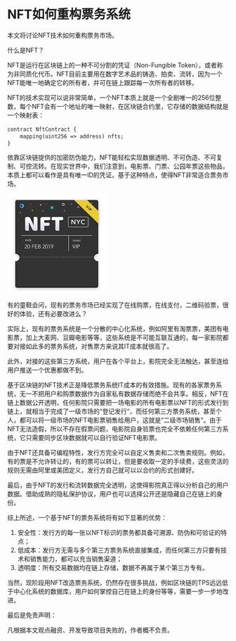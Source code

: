 # NFT如何重构票务系统

本文将讨论NFT技术如何重构票务市场。

什么是NFT？

NFT是运行在区块链上的一种不可分割的凭证（Non-Fungible Token），或者称为非同质化代币。NFT目前主要用在数字艺术品的铸造、拍卖、流转，因为一个NFT能唯一地确定它的所有者，并可在链上跟踪每一次所有者的转移。

NFT的技术实现可以说非常简单，一个NFT本质上就是一个全剧唯一的256位整数，每个NFT会有一个地址的唯一映射，在区块链合约里，它存储的数据结构就是一个映射表：

```solidity
contract NftContract {
    mapping(uint256 => address) nfts;
}
```

依靠区块链提供的加密防伪能力，NFT能轻松实现数据透明、不可伪造、不可复制、可控流转。在现实世界中，我们注意到，电影票、门票、公园年票这些物品，本质上都可以看作是具有唯一ID的凭证。基于这种特点，使得NFT非常适合票务市场。

![nft-ticket](nft.jpg)

有的童鞋会问，现有的票务市场已经实现了在线购票，在线支付，二维码验票，很好的体验，还有必要改进么？

实际上，现有的票务系统是一个分散的中心化系统，例如阿里有淘票票，美团有电影票，加上大麦网、豆瓣电影等等，这些系统是不可能互联互通的，每一家影院都要对接如此多的票务系统，对售票方来说其IT成本就很高了。

此外，对接的这些第三方系统，用户在各个平台上，影院完全无法触达，甚至连给用户推送一个优惠都做不到。

基于区块链的NFT技术正是降低票务系统IT成本的有效措施。现有的各家票务系统，无一不把用户和购票数据作为自家私有数据存储而绝不会共享。相反，NFT在链上数据公开透明，任何影院只需要把一场电影的所有电影票以NFT的形式发行到链上，就相当于完成了一级市场的“登记发行”，而任何第三方票务系统，甚至个人，都可以将一级市场的NFT电影票销售给用户，这就是“二级市场销售”。由于NFT无法造假，所以不存在假票问题，电影院自身验票也完全不依赖任何第三方系统，它只需要同步区块数据就可以自行验证NFT电影票。

由于NFT还具备可编程特性，发行方完全可以自定义售卖和二次售卖规则。例如，有的票是不允许转让的，有的票可以转让，但是要收取一定的手续费，这些灵活的规则无需由阿里或美团定义，发行方自己就可以以合约的形式创建好。

最后，由于NFT的发行和流转数据完全透明，这使得影院真正得以分析自己的用户数据。借助成熟的隐私保护协议，用户也可以选择公开还是隐藏自己在链上的身份。

综上所述，一个基于NFT的票务系统将有如下显著的优势：

1. 安全性：发行方的每一张以NFT标识的票务都具备可溯源、防伪和可验证的特点；
2. 低成本：发行方无需与多个第三方票务系统直接集成，而任何第三方只要有技术和销售能力，都可以充当销售渠道；
3. 透明度：所有交易数据均在链上存储，数据不再属于某个第三方专有。

当然，现阶段用NFT改造票务系统，仍然存在很多挑战，例如区块链的TPS远远低于中心化系统的数据库，用户如何掌控自己在链上的身份等等，需要一步一步地改进。

最后是免责声明：

凡根据本文观点融资、开发导致项目失败的，作者概不负责。

